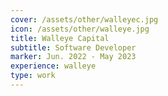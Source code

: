 ```yaml
---
cover: /assets/other/walleyec.jpg
icon: /assets/other/walleye.jpg
title: Walleye Capital
subtitle: Software Developer
marker: Jun. 2022 - May 2023
experience: walleye
type: work
---
```

